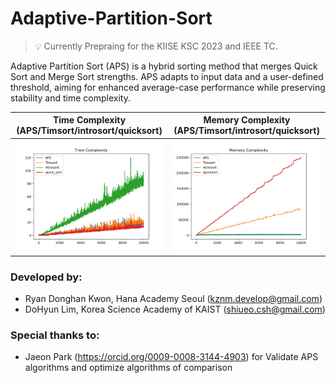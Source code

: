 # Adaptive-Partition-Sort

> 💡 Currently Prepraing for the KIISE KSC 2023 and IEEE TC.

Adaptive Partition Sort (APS) is a hybrid sorting method that merges Quick Sort and Merge Sort strengths. APS adapts to
input data and a user-defined threshold, aiming for enhanced average-case performance while preserving stability and
time complexity.

Time Complexity (APS/Timsort/introsort/quicksort)           |  Memory Complexity (APS/Timsort/introsort/quicksort)  
:-------------------------:|:-------------------------:
![tc_aps_timsort_introsort_quicksort](images/tc_aps_timsort_introsort_quicksort.png) | ![tc_aps_timsort_introsort_quicksort](images/mc_aps_timsort_introsort_quicksort.png)

### Developed by:

- Ryan Donghan Kwon, Hana Academy Seoul (kznm.develop@gmail.com)
- DoHyun Lim, Korea Science Academy of KAIST (shiueo.csh@gmail.com)

### Special thanks to:

- Jaeon Park (https://orcid.org/0009-0008-3144-4903) for Validate APS algorithms and optimize
  algorithms of comparison
